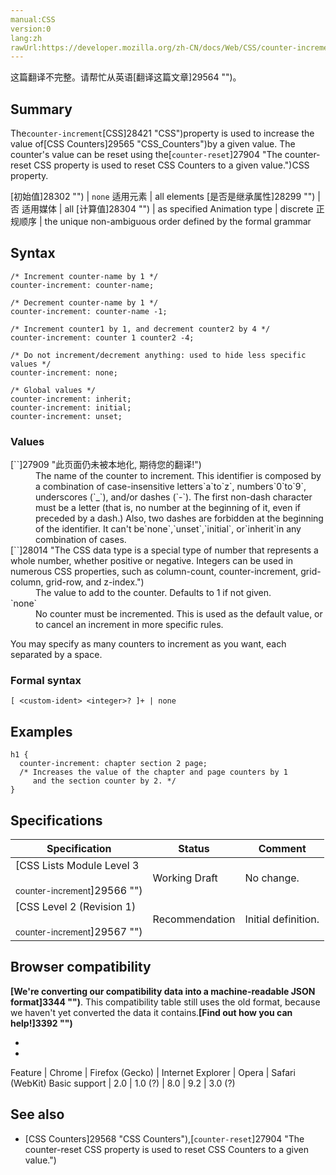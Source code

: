 ```yaml
---
manual:CSS
version:0
lang:zh
rawUrl:https://developer.mozilla.org/zh-CN/docs/Web/CSS/counter-increment
---
```




这篇翻译不完整。请帮忙从英语[翻译这篇文章]29564 "")。





## Summary<a name="Summary"></a>


The`counter-increment`[CSS]28421 "CSS")property is used to increase the value of[CSS Counters]29565 "CSS_Counters")by a given value. The counter&#39;s value can be reset using the[`counter-reset`]27904 "The counter-reset CSS property is used to reset CSS Counters to a given value.")CSS property.


[初始值]28302 "") | `none` 
适用元素 | all elements 
[是否是继承属性]28299 "") | 否 
适用媒体 | all 
[计算值]28304 "") | as specified 
Animation type | discrete 
正规顺序 | the unique non-ambiguous order defined by the formal grammar 


## Syntax<a name="Syntax"></a>

```
/* Increment counter-name by 1 */
counter-increment: counter-name;

/* Decrement counter-name by 1 */
counter-increment: counter-name -1;

/* Increment counter1 by 1, and decrement counter2 by 4 */
counter-increment: counter 1 counter2 -4;

/* Do not increment/decrement anything: used to hide less specific values */
counter-increment: none;

/* Global values */
counter-increment: inherit;
counter-increment: initial;
counter-increment: unset;
```

### Values<a name="Values"></a>
<dl><dt id=''>[`<custom-ident>`]27909 "此页面仍未被本地化, 期待您的翻译!")</dt><dd>The name of the counter to increment. This identifier is composed by a combination of case-insensitive letters`a`to`z`, numbers`0`to`9`, underscores (`_`), and/or dashes (`-`). The first non-dash character must be a letter (that is, no number at the beginning of it, even if preceded by a dash.) Also, two dashes are forbidden at the beginning of the identifier. It can&#39;t be`none`,`unset`,`initial`, or`inherit`in any combination of cases.</dd><dt id=''>[`<integer>`]28014 "The <integer> CSS data type is a special type of number that represents a whole number, whether positive or negative. Integers can be used in numerous CSS properties, such as column-count, counter-increment, grid-column, grid-row, and z-index.")</dt><dd>The value to add to the counter. Defaults to 1 if not given.</dd><dt id=''>`none`</dt><dd>No counter must be incremented. This is used as the default value, or to cancel an increment in more specific rules.</dd></dl>

You may specify as many counters to increment as you want, each separated by a space.


### Formal syntax<a name="Formal_syntax"></a>

```
[ <custom-ident> <integer>? ]+ | none

```

## Examples<a name="Examples"></a>

```
h1 {
  counter-increment: chapter section 2 page;
  /* Increases the value of the chapter and page counters by 1
     and the section counter by 2. */
}
```

## Specifications<a name="Specifications"></a>

Specification | Status | Comment 
 ---  |  ---  |  ---  | 
[CSS Lists Module Level 3<br></br><small>counter-increment</small>]29566 "") | Working Draft | No change. 
[CSS Level 2 (Revision 1)<br></br><small>counter-increment</small>]29567 "") | Recommendation | Initial definition. 


## Browser compatibility<a name="Browser_Compatibility"></a>


**[We&#39;re converting our compatibility data into a machine-readable JSON format]3344 "")**. This compatibility table still uses the old format, because we haven&#39;t yet converted the data it contains.**[Find out how you can help!]3392 "")**


* 
* 

Feature | Chrome | Firefox (Gecko) | Internet Explorer | Opera | Safari (WebKit) 
Basic support | 2.0 | 1.0 (?) | 8.0 | 9.2 | 3.0 (?) 




## See also<a name="See_also"></a>

* [CSS Counters]29568 "CSS Counters"),[`counter-reset`]27904 "The counter-reset CSS property is used to reset CSS Counters to a given value.")



